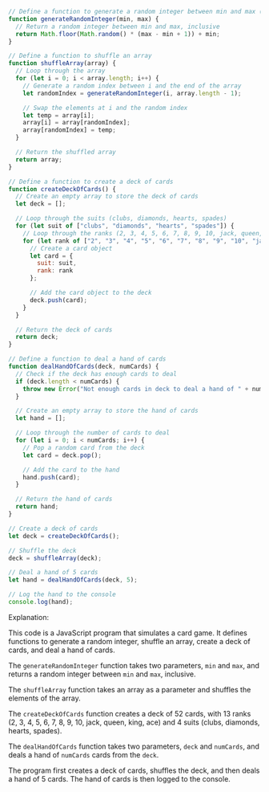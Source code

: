 ```javascript
// Define a function to generate a random integer between min and max (inclusive)
function generateRandomInteger(min, max) {
  // Return a random integer between min and max, inclusive
  return Math.floor(Math.random() * (max - min + 1)) + min;
}

// Define a function to shuffle an array
function shuffleArray(array) {
  // Loop through the array
  for (let i = 0; i < array.length; i++) {
    // Generate a random index between i and the end of the array
    let randomIndex = generateRandomInteger(i, array.length - 1);

    // Swap the elements at i and the random index
    let temp = array[i];
    array[i] = array[randomIndex];
    array[randomIndex] = temp;
  }

  // Return the shuffled array
  return array;
}

// Define a function to create a deck of cards
function createDeckOfCards() {
  // Create an empty array to store the deck of cards
  let deck = [];

  // Loop through the suits (clubs, diamonds, hearts, spades)
  for (let suit of ["clubs", "diamonds", "hearts", "spades"]) {
    // Loop through the ranks (2, 3, 4, 5, 6, 7, 8, 9, 10, jack, queen, king, ace)
    for (let rank of ["2", "3", "4", "5", "6", "7", "8", "9", "10", "jack", "queen", "king", "ace"]) {
      // Create a card object
      let card = {
        suit: suit,
        rank: rank
      };

      // Add the card object to the deck
      deck.push(card);
    }
  }

  // Return the deck of cards
  return deck;
}

// Define a function to deal a hand of cards
function dealHandOfCards(deck, numCards) {
  // Check if the deck has enough cards to deal
  if (deck.length < numCards) {
    throw new Error("Not enough cards in deck to deal a hand of " + numCards + " cards.");
  }

  // Create an empty array to store the hand of cards
  let hand = [];

  // Loop through the number of cards to deal
  for (let i = 0; i < numCards; i++) {
    // Pop a random card from the deck
    let card = deck.pop();

    // Add the card to the hand
    hand.push(card);
  }

  // Return the hand of cards
  return hand;
}

// Create a deck of cards
let deck = createDeckOfCards();

// Shuffle the deck
deck = shuffleArray(deck);

// Deal a hand of 5 cards
let hand = dealHandOfCards(deck, 5);

// Log the hand to the console
console.log(hand);
```

Explanation:

This code is a JavaScript program that simulates a card game. It defines functions to generate a random integer, shuffle an array, create a deck of cards, and deal a hand of cards.

The `generateRandomInteger` function takes two parameters, `min` and `max`, and returns a random integer between `min` and `max`, inclusive.

The `shuffleArray` function takes an array as a parameter and shuffles the elements of the array.

The `createDeckOfCards` function creates a deck of 52 cards, with 13 ranks (2, 3, 4, 5, 6, 7, 8, 9, 10, jack, queen, king, ace) and 4 suits (clubs, diamonds, hearts, spades).

The `dealHandOfCards` function takes two parameters, `deck` and `numCards`, and deals a hand of `numCards` cards from the `deck`.

The program first creates a deck of cards, shuffles the deck, and then deals a hand of 5 cards. The hand of cards is then logged to the console.